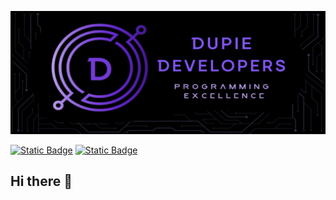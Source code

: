 ![Mariné GitHub Banner](assets/Final_Banner.png)

<a href="in/mariné-du-plessis-8198a3183">![Static Badge](https://img.shields.io/badge/behance-url?style=for-the-badge&logo=Behance&color=blue)</a>
<a href="https://www.behance.net/marineduplessis">![Static Badge](https://img.shields.io/badge/LinkedIn-url?style=for-the-badge&logo=linkedIn&color=blue)</a>

## Hi there 👋

<!--
**DupieM/DupieM** is a ✨ _special_ ✨ repository because its `README.md` (this file) appears on your GitHub profile.

Here are some ideas to get you started:

- 🔭 I’m currently working on ...
- 🌱 I’m currently learning ...
- 👯 I’m looking to collaborate on ...
- 🤔 I’m looking for help with ...
- 💬 Ask me about ...
- 📫 How to reach me: ...
- 😄 Pronouns: ...
- ⚡ Fun fact: ...
-->
